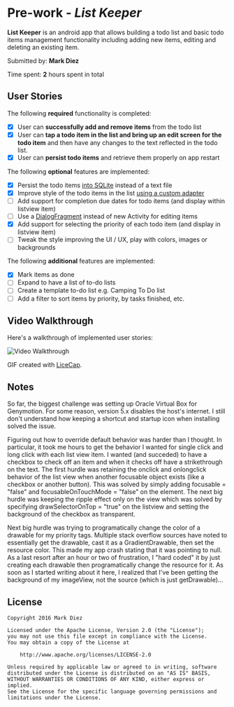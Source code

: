 # Pre-work - *List Keeper*

**List Keeper** is an android app that allows building a todo list and basic todo items management functionality including adding new items, editing and deleting an existing item.

Submitted by: **Mark Diez**

Time spent: **2** hours spent in total

## User Stories

The following **required** functionality is completed:

* [x] User can **successfully add and remove items** from the todo list
* [x] User can **tap a todo item in the list and bring up an edit screen for the todo item** and then have any changes to the text reflected in the todo list.
* [x] User can **persist todo items** and retrieve them properly on app restart

The following **optional** features are implemented:

* [x] Persist the todo items [into SQLite](http://guides.codepath.com/android/Persisting-Data-to-the-Device#sqlite) instead of a text file
* [x] Improve style of the todo items in the list [using a custom adapter](http://guides.codepath.com/android/Using-an-ArrayAdapter-with-ListView)
* [ ] Add support for completion due dates for todo items (and display within listview item)
* [ ] Use a [DialogFragment](http://guides.codepath.com/android/Using-DialogFragment) instead of new Activity for editing items
* [x] Add support for selecting the priority of each todo item (and display in listview item)
* [ ] Tweak the style improving the UI / UX, play with colors, images or backgrounds

The following **additional** features are implemented:

* [x] Mark items as done
* [ ] Expand to have a list of to-do lists
* [ ] Create a template to-do list e.g. Camping To Do list
* [ ] Add a filter to sort items by priority, by tasks finished, etc.

## Video Walkthrough 

Here's a walkthrough of implemented user stories:

<img src='http://i.imgur.com/kV8kOA3.gif' title='Video Walkthrough' width='' alt='Video Walkthrough' />

GIF created with [LiceCap](http://www.cockos.com/licecap/).

## Notes

So far, the biggest challenge was setting up Oracle Virtual Box for Genymotion. For some reason, version 5.x disables the host's
internet. I still don't understand how keeping a shortcut and startup icon when installing solved the issue.

Figuring out how to override default behavior was harder than I thought. 
In particular, it took me hours to get the behavior I wanted for single click and long click with each list view item. 
I wanted (and succeded) to have a checkbox to check off an item and when it checks off have a strikethrough on the text.
The first hurdle was retaining the onclick and onlongclick behavior of the list view when another focusable object exists (like a checkbox or another button).
This was solved by simply adding focusable = "false" and focusableOnTouchMode = "false" on the element.
The next big hurdle was keeping the ripple effect only on the view which was solved by specifying drawSelectorOnTop = "true" on the listview and setting the background of the checkbox as transparent. 

Next big hurdle was trying to programatically change the color of a drawable for my priority tags. 
Multiple stack overflow sources have noted to essentially get the drawable, cast it as a GradientDrawable, then set the resource color.
This made my app crash stating that it was pointing to null. 
As a last resort after an hour or two of frustration, I "hard coded" it by just creating each drawable then programatically change the resource for it. 
As soon as I started writing about it here, I realized that I've been getting the background of my imageView, not the source (which is just getDrawable)... 
 

## License

    Copyright 2016 Mark Diez

    Licensed under the Apache License, Version 2.0 (the "License");
    you may not use this file except in compliance with the License.
    You may obtain a copy of the License at

        http://www.apache.org/licenses/LICENSE-2.0

    Unless required by applicable law or agreed to in writing, software
    distributed under the License is distributed on an "AS IS" BASIS,
    WITHOUT WARRANTIES OR CONDITIONS OF ANY KIND, either express or implied.
    See the License for the specific language governing permissions and
    limitations under the License.
